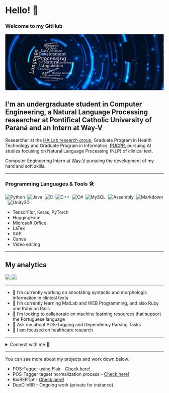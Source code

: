 <h1> Hello! 👋 </h1>
<h3> Welcome to my GitHub </h3>

<p align = "center">
  <img src="https://github.com/LucasFerroWay-V/PrivateFolder/blob/main/Capa%20-%20Linkedin.png"/>
</p>

<h2> I'm an undergraduate student in Computer Engineering, a Natural Language Processing researcher at Pontifical Catholic University of Paraná and an Intern at Way-V </h2>

<p> 
  Researcher at the <a href="https://github.com/HAILab-PUCPR/" target="_blank"> HAILab research group</a>, Graduate Program in Health Technology and Graduate Program in Informatics, <a href="https://www.pucpr.br" target="black"> PUCPR</a>, pursuing AI studies focusing on Natural Language Processing (NLP) of clinical text.
</p>

<p> 
  Computer Engineering Intern at <a href="https://way-v.com/" target="_blank"> Way-V</a> pursuing the development of my hard and soft skills.
</p>

---

<h3> Programming Languages & Tools 🛠 </h3>

![Python](https://img.shields.io/badge/Python-0a357a?style=for-the-badge&logo=python&logoColor=white)&nbsp;
![Java](https://img.shields.io/badge/Java-0a357a?style=for-the-badge&logo=java&logoColor=white)&nbsp;
![C](https://img.shields.io/badge/C-0a357a?style=for-the-badge&logo=c&logoColor=white)&nbsp;
![C++](https://img.shields.io/badge/C%2B%2B-0a357a?style=for-the-badge&logo=c%2B%2B&logoColor=white)&nbsp;
![C#](https://img.shields.io/badge/C%23-0a357a?style=for-the-badge&logo=c-sharp&logoColor=white)&nbsp;
![MySQL](https://img.shields.io/badge/MySQL-0a357a?style=for-the-badge&logo=mysql&logoColor=white)&nbsp;
![Assembly](https://img.shields.io/badge/Assembly-0a357a?style=for-the-badge&logo=assembly&logoColor=white)&nbsp;
![Markdown](https://img.shields.io/badge/Markdown-0a357a?style=for-the-badge&logo=markdown&logoColor=white)&nbsp;
![Unity3D](https://img.shields.io/badge/Unity-0a357a?style=for-the-badge&logo=unity&logoColor=white)&nbsp;

- TensorFlor, Keras, PyTorch
- HuggingFace
- Microsoft Office
- LaTex
- SAP
- Canva
- Video editing

---

<h2> My analytics </h2>
<a href = "https://github.com/LucasFerroWay-V/github-readme-stats" target="_blank">
  <img height = "167" src = "https://github-readme-stats.vercel.app/api?username=LucasFerroWay-V
&custom_title=Status&count_private=true&include_all_commits=true&show_icons=true&theme=algolia"/>
  <img height = "167" src = "https://github-readme-stats.vercel.app/api/top-langs/?username=LucasFerroWay-V&custom_title=Most Used Languages&layout=compact&langs_count=4&show_icons=true&hide=JavaScript&theme=algolia"/>
</a>

---

- 🔭 I’m currently working on annotating syntactic and morphologic information in clinical texts
- 🌱 I’m currently learning MatLab and WEB Programming, and also Ruby and Ruby on Rails
- 👯 I’m looking to collaborate on machine learning resources that support the Portuguese language
- 💬 Ask me about POS-Tagging and Dependency Parsing Tasks
- 💙 I am focused on healthcare research

---

<details>
<summary> Connect with me 🤝: </summary>  

<br/>

<a href="https://t.me/Oliveira_LFA">
  <img align="left" alt="Lucas's Telegram" width="22px" src="https://web.telegram.org/img/logo_share.png" />
</a>

<a href="https://github.com/LucasFerroHAILab">
  <img align="left" alt="Lucas's Github" width="22px" src="https://upload.wikimedia.org/wikipedia/commons/thumb/a/ae/Github-desktop-logo-symbol.svg/1024px-Github-desktop-logo-symbol.svg.png" />
</a>

<a href="https://instagram.com/lucas_ferro_oliveira/">
  <img align="left" alt="Lucas's Instagram" width="22px" src="https://upload.wikimedia.org/wikipedia/commons/thumb/a/a5/Instagram_icon.png/600px-Instagram_icon.png" />
</a>

<a href="https://twitter.com/LucasFerroAO">
  <img align="left" alt="Lucas's Twitter" width="22px" src="https://cdn2.iconfinder.com/data/icons/metro-uinvert-dock/256/Twitter_NEW.png" />
</a>

<a href="https://linkedin.com/in/lucas-ferro/">
  <img align="left" alt="Lucas's Linkdein" width="22px" src="https://cdn3.iconfinder.com/data/icons/inficons/512/linkedin.png" />
</a>

<br/>

</details>

---

You can see more about my projects and work down below:

- POS-Tagger using Flair - <a href="https://github.com/HAILab-PUCPR/portuguese-clinical-pos-tagger">Check here!</a>
- POS-Tagger tagset normalization process - <a href="https://github.com/HAILab-PUCPR/pos-tagging-tagset-normalization">Check here!</a>
- BioBERTpt -  <a href="https://github.com/HAILab-PUCPR/BioBERTpt">Check here!</a>
- DepClinBR - Ongoing work (private for instance)
